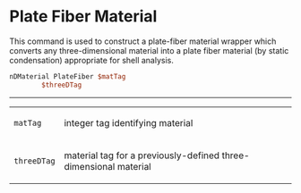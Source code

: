 # Plate Fiber Material

<p>This command is used to construct a plate-fiber material wrapper
which converts any three-dimensional material into a plate fiber
material (by static condensation) appropriate for shell analysis.</p>

```tcl
nDMaterial PlateFiber $matTag
        $threeDTag
```
<hr />
<table>
<tbody>
<tr class="odd">
<td><code class="parameter-table-variable">matTag</code></td>
<td><p>integer tag identifying material</p></td>
</tr>
<tr class="even">
<td><code class="parameter-table-variable">threeDTag</code></td>
<td><p>material tag for a previously-defined three-dimensional
material</p></td>
</tr>
</tbody>
</table>
